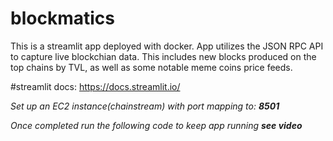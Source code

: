 # blockmatics
This is a streamlit app deployed with docker. App utilizes the JSON RPC API to capture live blockchian data. 
This includes new blocks produced on the top chains by TVL, as well as some notable meme coins price feeds. 

#streamlit docs:
https://docs.streamlit.io/

*Set up an EC2 instance(chainstream) with port mapping to: **8501***

*Once completed run the following code to keep app running **see video***


